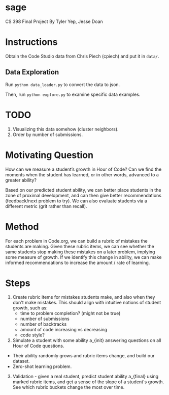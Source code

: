# sage
CS 398 Final Project
By Tyler Yep, Jesse Doan

# Instructions
Obtain the Code Studio data from Chris Piech (cpiech) and put it in `data/`.

## Data Exploration
Run `python data_loader.py` to convert the data to json.

Then, run `python explore.py` to examine specific data examples.

# TODO
1. Visualizing this data somehow (cluster neighbors).
2. Order by number of submissions.

# Motivating Question
How can we measure a student’s growth in Hour of Code? Can we find the moments when the student has learned, or in other words, advanced to a greater ability?

Based on our predicted student ability, we can better place students in the zone of proximal development, and can then give better recommendations (feedback/next problem to try). We can also evaluate students via a different metric (grit rather than recall).

# Method
For each problem in Code.org, we can build a rubric of mistakes the students are making. Given these rubric items, we can see whether the same students stop making these mistakes on a later problem, implying some measure of growth. If we identify this change in ability, we can make informed recommendations to increase the amount / rate of learning.

# Steps
1. Create rubric items for mistakes students make, and also when they don't make mistakes. This should align with intuitive notions of student growth, such as:
    * time to problem completion? (might not be true)
    * number of submissions
    * number of backtracks
    * amount of code increasing vs decreasing
    * code style?
2. Simulate a student with some ability a_{init} answering questions on all Hour of Code questions.
  * Their ability randomly grows and rubric items change, and build our dataset.
  * Zero-shot learning problem.
3. Validation - given a real student, predict student ability a_{final} using marked rubric items, and get a sense of the slope of a student's growth. See which rubric buckets change the most over time.

